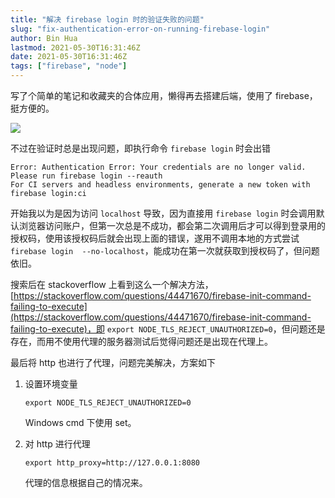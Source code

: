 ```yaml
---
title: "解决 firebase login 时的验证失败的问题"
slug: "fix-authentication-error-on-running-firebase-login"
author: Bin Hua
lastmod: 2021-05-30T16:31:46Z
date: 2021-05-30T16:31:46Z
tags: ["firebase", "node"]
---
```


写了个简单的笔记和收藏夹的合体应用，懒得再去搭建后端，使用了 firebase，挺方便的。

![](/imgs/fix-authentication-error-on-running-firebase-login-01.jpg)

不过在验证时总是出现问题，即执行命令 `firebase login` 时会出错

```
Error: Authentication Error: Your credentials are no longer valid. Please run firebase login --reauth
For CI servers and headless environments, generate a new token with firebase login:ci
```

开始我以为是因为访问 `localhost` 导致，因为直接用 `firebase login` 时会调用默认浏览器访问账户，但第一次总是不成功，都会第二次调用后才可以得到登录用的授权码，使用该授权码后就会出现上面的错误，遂用不调用本地的方式尝试 `firebase login  --no-localhost`，能成功在第一次就获取到授权码了，但问题依旧。

搜索后在 stackoverflow 上看到这么一个解决方法，[https://stackoverflow.com/questions/44471670/firebase-init-command-failing-to-execute](https://stackoverflow.com/questions/44471670/firebase-init-command-failing-to-execute)，即 `export NODE_TLS_REJECT_UNAUTHORIZED=0`，但问题还是存在，而用不使用代理的服务器测试后觉得问题还是出现在代理上。

最后将 http 也进行了代理，问题完美解决，方案如下

1. 设置环境变量

    ```
    export NODE_TLS_REJECT_UNAUTHORIZED=0
    ```

    Windows cmd 下使用 set。

2. 对 http 进行代理

    ```
    export http_proxy=http://127.0.0.1:8080
    ```

    代理的信息根据自己的情况来。
